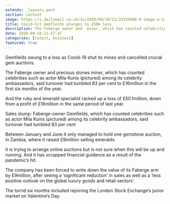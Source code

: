 ```yaml
---
extends: _layouts.post
section: content
image: https://i.dailymail.co.uk/1s/2020/09/18/21/33355898-0-image-a-14_1600462491422.jpg 
title: Covid-hit Gemfields plunges to £50m loss 
description: The Faberge owner and  miner, which has counted celebrities such as actor Mila Kunis (pictured) among its ambassadors, said turnover had tumbled 83 per cent to £16m in the first six months of the year. 
date: 2020-09-18-21-57-47 
categories: [latest, business] 
featured: true 
--- 
```

Gemfields swung to a loss as Covid-19 shut its mines and cancelled crucial gem auctions.

The Faberge owner and precious stones miner, which has counted celebrities such as actor Mila Kunis (pictured) among its celebrity ambassadors, said turnover had tumbled 83 per cent to £16million in the first six months of the year. 

And the ruby and emerald specialist racked up a loss of £50.1million, down from a profit of £16million in the same period of last year. 

Sales slump: Faberge-owner Gemfields, which has counted celebrities such as actor Mila Kunis (pictured) among its celebrity ambassadors, said turnover had tumbled 83 per cent

Between January and June it only managed to hold one gemstone auction, in Zambia, where it raised £9million selling emeralds. 

It is trying to arrange online auctions but is not sure when this will be up and running. And it has scrapped financial guidance as a result of the pandemic’s hit.

The company has been forced to write down the value of its Faberge arm by £9million, after seeing a ‘significant reduction’ in sales as well as a ‘less positive outlook on the global luxury goods and retail sectors’.

The torrid six months included rejoining the London Stock Exchange’s junior market on Valentine’s Day.

